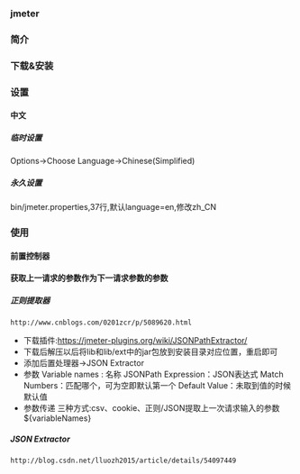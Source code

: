 ### jmeter
### 简介
### 下载&安装
### 设置
 #### 中文
 ##### 临时设置
  Options->Choose Language->Chinese(Simplified)
 ##### 永久设置
  bin/jmeter.properties,37行,默认language=en,修改zh_CN 
### 使用
  #### 前置控制器
  #### 获取上一请求的参数作为下一请求参数的参数
   ##### 正则提取器
    http://www.cnblogs.com/0201zcr/p/5089620.html
   * 下载插件:https://jmeter-plugins.org/wiki/JSONPathExtractor/
   * 下载后解压以后将lib和lib/ext中的jar包放到安装目录对应位置，重启即可
   * 添加后置处理器->JSON Extractor
   * 参数 
     Variable names : 名称 
     JSONPath Expression：JSON表达式 
     Match Numbers：匹配哪个，可为空即默认第一个 
     Default Value：未取到值的时候默认值
   * 参数传递
    三种方式:csv、cookie、正则/JSON提取上一次请求输入的参数
    ${variableNames}  
   ##### JSON Extractor
    http://blog.csdn.net/lluozh2015/article/details/54097449